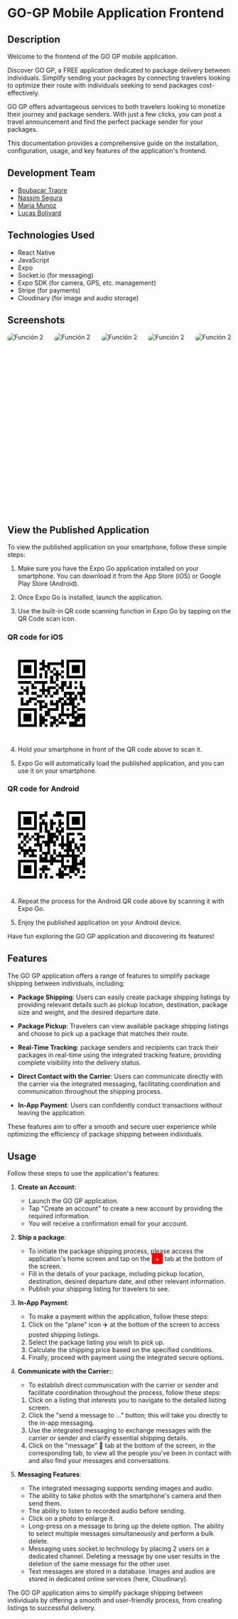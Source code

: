 # GO-GP Mobile Application Frontend

## Description

Welcome to the frontend of the GO GP mobile application.

Discover GO GP, a FREE application dedicated to package delivery between individuals. Simplify sending your packages by connecting travelers looking to optimize their route with individuals seeking to send packages cost-effectively.

GO GP offers advantageous services to both travelers looking to monetize their journey and package senders. With just a few clicks, you can post a travel announcement and find the perfect package sender for your packages.

This documentation provides a comprehensive guide on the installation, configuration, usage, and key features of the application's frontend.

## Development Team

- [Boubacar Traore](https://github.com/btboubacar)
- [Nassim Segura](https://github.com/NassimSEGURA)
- [Maria Munoz](https://github.com/munozmaria)
- [Lucas Bolivard](https://github.com/Lucsbol)

## Technologies Used

- React Native
- JavaScript
- Expo
- Socket.io (for messaging)
- Expo SDK (for camera, GPS, etc. management)
- Stripe (for payments)
- Cloudinary (for image and audio storage)

## Screenshots

<div style="display: flex; justify-content: space-between;">

<img src="gifs/Inscription.gif" alt="Función 2" style="max-width: 400px; height: 400px; border-radius: 10px">
<img src="gifs/Profile.gif" alt="Función 2" style="max-width: 400px; height: 400px; border-radius: 10px">
<img src="gifs/PublicationOffre.gif" alt="Función 2" style="max-width: 400px; height: 400px; border-radius: 10px">
<img src="gifs/Messages.gif" alt="Función 2" style="max-width: 400px; height: 400px; border-radius: 10px">
<img src="gifs/Payment.gif" alt="Función 2" style="max-width: 400px; height: 400px; border-radius: 10px">

</div>

## View the Published Application

To view the published application on your smartphone, follow these simple steps:

1. Make sure you have the Expo Go application installed on your smartphone. You can download it from the App Store (iOS) or Google Play Store (Android).

2. Once Expo Go is installed, launch the application.

3. Use the built-in QR code scanning function in Expo Go by tapping on the QR Code scan icon.

### QR code for iOS

<img src="gifs/IOSqrCode.png" alt="QR code for iOS" width="200">

4. Hold your smartphone in front of the QR code above to scan it.

5. Expo Go will automatically load the published application, and you can use it on your smartphone.

### QR code for Android

<img src="gifs/AndroidQrCode.png" alt="QR code for Android" width="200">

4. Repeat the process for the Android QR code above by scanning it with Expo Go.

5. Enjoy the published application on your Android device.

Have fun exploring the GO GP application and discovering its features!


## Features

The GO GP application offers a range of features to simplify package shipping between individuals, including:

- **Package Shipping**: Users can easily create package shipping listings by providing relevant details such as pickup location, destination, package size and weight, and the desired departure date.

- **Package Pickup**: Travelers can view available package shipping listings and choose to pick up a package that matches their route.

- **Real-Time Tracking**: package senders and recipients can track their packages in real-time using the integrated tracking feature, providing complete visibility into the delivery status.

- **Direct Contact with the Carrier**: Users can communicate directly with the carrier via the integrated messaging, facilitating coordination and communication throughout the shipping process.

- **In-App Payment**: Users can confidently conduct transactions without leaving the application.

These features aim to offer a smooth and secure user experience while optimizing the efficiency of package shipping between individuals.

## Usage

Follow these steps to use the application's features:

1. **Create an Account**:

   - Launch the GO GP application.
   - Tap "Create an account" to create a new account by providing the required information.
   - You will receive a confirmation email for your account.

2. **Ship a package**:

   - To initiate the package shipping process, please access the application's home screen and tap on the <span style="background-color: red; color: white; padding: 4px 8px; border-radius: 4px;">+</span> tab at the bottom of the screen.
   - Fill in the details of your package, including pickup location, destination, desired departure date, and other relevant information.
   - Publish your shipping listing for travelers to see.

3. **In-App Payment**:

   - To make a payment within the application, follow these steps:
   1. Click on the "plane" icon ✈️ at the bottom of the screen to access posted shipping listings.
   2. Select the package listing you wish to pick up.
   3. Calculate the shipping price based on the specified conditions.
   4. Finally, proceed with payment using the integrated secure options.

4. **Communicate with the Carrier:**:

   - To establish direct communication with the carrier or sender and facilitate coordination throughout the process, follow these steps:
    1. Click on a listing that interests you to navigate to the detailed listing screen.
    2. Click the "send a message to ..." button; this will take you directly to the in-app messaging.
    3. Use the integrated messaging to exchange messages with the carrier or sender and clarify essential shipping details.
    4. Click on the "message" 💬 tab at the bottom of the screen, in the corresponding tab, to view all the people you've been in contact with and also find your messages and conversations.

5. **Messaging Features**:

   - The integrated messaging supports sending images and audio.
   - The ability to take photos with the smartphone's camera and then send them.
   - The ability to listen to recorded audio before sending.
   - Click on a photo to enlarge it.
   - Long-press on a message to bring up the delete option. The ability to select multiple messages simultaneously and perform a bulk delete.
   - Messaging uses socket.io technology by placing 2 users on a dedicated channel. Deleting a message by one user results in the deletion of the same message for the other user.
   - Text messages are stored in a database. Images and audios are stored in dedicated online services (here, Cloudinary).


The GO GP application aims to simplify package shipping between individuals by offering a smooth and user-friendly process, from creating listings to successful delivery.
